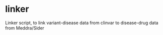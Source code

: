 # linker
Linker script, to link variant-disease data from clinvar to disease-drug data from Meddra/Sider
